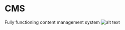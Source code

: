 # CMS
Fully functioning content management system
![alt text](https://www.freeonlinephotoeditor.com/tmp/img-5c852d3b61136/step0000.png?1552231763249)
